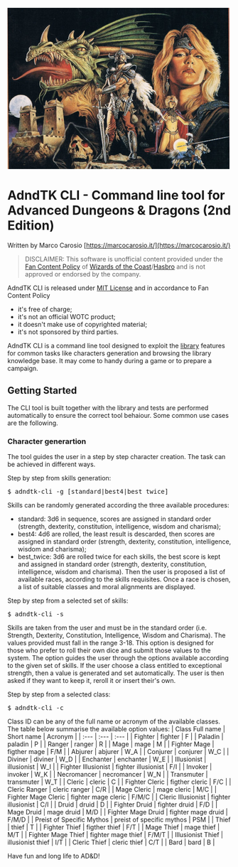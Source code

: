 ![AdndTK CLI](../images/charsheet.png)

AdndTK CLI - Command line tool for Advanced Dungeons & Dragons (2nd Edition)
=====================================================================

Written by Marco Carosio [https://marcocarosio.it/](https://marcocarosio.it/)

> DISCLAIMER: This software is unofficial content provided under the [Fan Content Policy](https://company.wizards.com/it/fancontentpolicy) of [Wizards of the Coast](https://company.wizards.com/)/[Hasbro](https://products.hasbro.com/it-it) and is not approved or endorsed by the company.

AdndTK CLI is released under [MIT License](LICENSE.md) and in accordance to Fan Content Policy
* it's free of charge;
* it's not an official WOTC product;
* it doesn't make use of copyrighted material;
* it's not sponsored by third parties.

AdndTK CLI is a command line tool designed to exploit the [library](../README.md) features for common tasks like characters generation and browsing the library knowledge base. It may come to handy during a game or to prepare a campaign.

## Getting Started
The CLI tool is built together with the library and tests are performed automatically to ensure the correct tool behaiour. Some common use cases are the following.

### Character generartion
The tool guides the user in a step by step character creation. The task can be achieved in different ways.

Step by step from skills generation:
<pre>
$ adndtk-cli -g [standard|best4|best_twice]
</pre>
Skills can be randomly generated according the three available procedures:
* standard: 3d6 in sequence, scores are assigned in standard order (strength, dexterity, constitution, intelligence, wisdom and charisma);
* best4: 4d6 are rolled, the least result is descarded, then scores are assigned in standard order (strength, dexterity, constitution, intelligence, wisdom and charisma);
* best_twice: 3d6 are rolled twice for each skills, the best score is kept and assigned in standard order (strength, dexterity, constitution, intelligence, wisdom and charisma).
Then the user is proposed a list of available races, according to the skills requisites. Once a race is chosen, a list of suitable classes and moral alignments are displayed.

Step by step from a selected set of skills:
<pre>
$ adndtk-cli -s <skills-list>
</pre>
Skills are taken from the user and must be in the standard order (i.e. Strength, Dexterity, Constitution, Intelligence, Wisdom and Charisma). The values provided must fall in the range 3-18.
This option is designed for those who prefer to roll their own dice and submit those values to the system.
The option guides the user through the options available according to the given set of skills.
If the user choose a class entitled to exceptional strength, then a value is generated and set automatically.
The user is then asked if they want to keep it, reroll it or insert their's own.

Step by step from a selected class:
<pre>
$ adndtk-cli -c <class ID>
</pre>
Class ID can be any of the full name or acronym of the available classes. The table below summarise the available option values:
| Class Full name               | Short name                    | Acronym   |
| :---                          | :---                          | :---      |
| Fighter                       | fighter                       | F         |
| Paladin                       | paladin                       | P         |
| Ranger                        | ranger                        | R         |
| Mage                          | mage                          | M         |
| Fighter Mage                  | figther mage                  | F/M       |
| Abjurer                       | abjurer                       | W_A       |
| Conjurer                      | conjurer                      | W_C       |
| Diviner                       | diviner                       | W_D       |
| Enchanter                     | enchanter                     | W_E       |
| Illusionist                   | illusionist                   | W_I       |
| Fighter Illusionist           | fighter illusionist           | F/I       |
| Invoker                       | invoker                       | W_K       |
| Necromancer                   | necromancer                   | W_N       |
| Transmuter                    | transmuter                    | W_T       |
| Cleric                        | cleric                        | C         |
| Fighter Cleric                | figther cleric                | F/C       |
| Cleric Ranger                 | cleric ranger                 | C/R       |
| Mage Cleric                   | mage cleric                   | M/C       |
| Fighter Mage Cleric           | fighter mage cleric           | F/M/C     |
| Cleric Illusionist	        | fighter illusionist           | C/I       |
| Druid                         | druid                         | D         |
| Fighter Druid                 | fighter druid                 | F/D       |
| Mage Druid                    | mage druid                    | M/D       |
| Fighter Mage Druid            | fighter mage druid            | F/M/D     |
| Preist of Specific Mythos     | preist of specific mythos     | PSM       |
| Thief                         | thief                         | T         |
| Fighter Thief                 | figther thief                 | F/T       |
| Mage Thief                    | mage thief                    | M/T       |
| Fighter Mage Thief            | fighter mage thief            | F/M/T     |
| Illusionist Thief             | illusionist thief             | I/T       |
| Cleric Thief                  | cleric thief                  | C/T       |
| Bard                          | bard                          | B         |

Have fun and long life to AD&D!